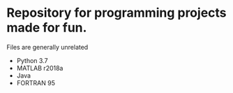 # Repository for programming projects made for fun.

Files are generally unrelated

- Python 3.7
- MATLAB r2018a
- Java
- FORTRAN 95
